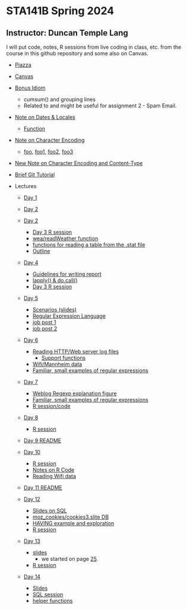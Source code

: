 #  STA141B Spring 2024
## Instructor: Duncan Temple Lang

I will put code, notes, R sessions from live coding in class, etc. from the course in this github repository and some also on Canvas.


+ [Piazza](https://piazza.com/class/lufnnjs0ub36ht)

+ [Canvas](https://canvas.ucdavis.edu/courses/877218)


+ [Bonus Idiom](Lectures/Day7/cumsum.md)
   + cumsum() and grouping lines
   + Related to and might be useful for assignment 2 - Spam Email.

+ [Note on Dates & Locales](Docs/locale.md)
   + [Function](Docs/locale.R)
   
+ [Note on Character Encoding](Docs/CharacterEncoding.md)
   + [foo](Docs/foo), [foo1](Docs/foo1), [foo2](Docs/foo2), [foo3](Docs/foo3)
   
+ [New Note on Character Encoding and Content-Type](Docs/CharacterEncoding3.md)
   
+ [Brief Git Tutorial](GitBasics.md)

+ Lectures
     + [Day 1](Lectures/Day1)
     + [Day 2](Lectures/Day2)
     + [Day 2](Lectures/Day3)
         + [Day 3 R session](Lectures/Day3/Rsession_day3.txt)		 
		 + [wea/readWeather function](Lectures/Day3/wea.R)
		 + [functions for reading a table from the .stat file](Lectures/Day3/stat.R)
		 + [Outline](Lectures/Day3/Outline.md)
     + [Day 4](Lectures/Day4)	 
	     + [Guidelines for writing report](Lectures/Day4/StructureOfReport.md)
         + [lapply() & do.call()](Lectures/Day4/lapply_do.call.md)
         + [Day 3 R session](Lectures/Day4/Day4Rsession.txt)
     + [Day 5](Lectures/Day5)
	     + [Scenarios (slides)](Lectures/Day5/Examples.html)
	     + [Regular Expression Language](Lectures/Day5/Regexp.html)		 
         + [job post 1](Lectures/Day5/jobPost.md)
         + [job post 2](Lectures/Day5/jobPost2.md)		 

     + [Day 6](Lectures/Day6)
	     + [Reading HTTP/Web server log files](Lectures/Day6/weblog.md)
            + [Support functions](Lectures/Day6/weblogFun.R)
         + [Wifi/Mannheim data]()
 	     + [Familiar, small examples of regular expressions](Lectures/Day5/examples.md)

     + [Day 7](Lectures/Day7) 
	     + [Weblog Regexp explanation figure](Lectures/Day7/weblog.pdf)
 	     + [Familiar, small examples of regular expressions](Lectures/Day5/examples.md)         
	     + [R session/code](Lectures/Day7/Day7.session)
     + [Day 8](Lectures/Day8)
	      + [R session](Lectures/Day8/Day8.rsession)
     + [Day 9 README](Lectures/Day9/README.md)
	 
     + [Day 10](Lectures/Day10)	 
	    + [R session](Lectures/Day10/Day10.Rsession)	 
	    + [Notes on R Code](Lectures/Day10/NotesRCodeAssignment1.md)	 		
	    + [Reading Wifi data](Lectures/Day10/wifi.R)	 		
     + [Day 11 README](Lectures/Day11/README.md)		
     + [Day 12](Lectures/Day12/)
         + [Slides on SQL](Lectures/Day11/dbms2.html)
         + [moz_cookies/cookies3.slite DB](Lectures/Day11/cookies3.sqlite)		 
         + [HAVING example and exploration](Lectures/Day11/havingEg.sql) 
         + [R session](Lectures/Day11/Day12.rsession)

     + [Day 13](Lectures/Day13)
	     + [slides](Lectures/Day11/dbms2.html)	 
		    + we started on page [25](Lectures/Day11/dbms2.html#25).
	     + [R session](Lectures/Day13/Rsession)
		 
     + [Day 14](Lectures/Day14)
	     + [Slides](Lectures/Day14/BBall.html)
	     + [SQL session](Lectures/Day14/SQLSession)		 
	     + [helper functions](Lectures/Day14/dbFuns.R)		 		 

<!-- 

     + [Day 8](Lectures/Day8)

     + [Day 10](Lectures/Day10)
     + [Day 11](Lectures/Day11)
     + [Day 12](Lectures/Day12)
     + [Day 13](Lectures/Day13)
     + [Day 14](Lectures/Day14)
     + [Day 15](Lectures/Day15)
     + [Day 16](Lectures/Day16)
     + [Day 17](Lectures/Day17)
     + [Day 18](Lectures/Day18)
     + [Day 19](Lectures/Day19)
     + [Day 20](Lectures/Day20)


mdList(sprintf("[Day %d](Lectures/Day%d)", 7:20, 7:20), "     + ")
-->
    
